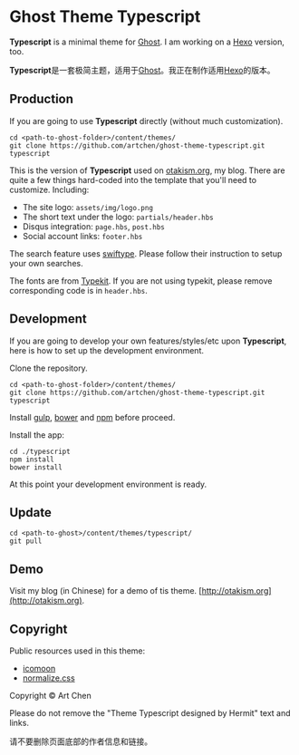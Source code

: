 # Ghost Theme Typescript

**Typescript** is a minimal theme for [Ghost](http://ghost.org). I am working on a [Hexo](https://hexo.io/) version, too.

**Typescript**是一套极简主题，适用于[Ghost](http://ghost.org)。我正在制作适用[Hexo](https://hexo.io/)的版本。

## Production

If you are going to use **Typescript** directly (without much customization).

```
cd <path-to-ghost-folder>/content/themes/
git clone https://github.com/artchen/ghost-theme-typescript.git typescript
```

This is the version of **Typescript** used on [otakism.org](http://otakism.org), my blog. There are quite a few things hard-coded into the template that you'll need to customize. Including:

* The site logo: `assets/img/logo.png`
* The short text under the logo: `partials/header.hbs`
* Disqus integration: `page.hbs`, `post.hbs`
* Social account links: `footer.hbs`

The search feature uses [swiftype](https://swiftype.com/). Please follow their instruction to setup your own searches.

The fonts are from [Typekit](https://typekit.com/). If you are not using typekit, please remove corresponding code is in `header.hbs`.


## Development

If you are going to develop your own features/styles/etc upon **Typescript**, here is how to set up the development environment.

Clone the repository.

```
cd <path-to-ghost-folder>/content/themes/
git clone https://github.com/artchen/ghost-theme-typescript.git typescript
```

Install [gulp](http://gulpjs.com/), [bower](http://bower.io/) and [npm](https://www.npmjs.com/) before proceed.

Install the app:

```
cd ./typescript
npm install
bower install
```

At this point your development environment is ready.

## Update

```
cd <path-to-ghost>/content/themes/typescript/
git pull
```

## Demo

Visit my blog (in Chinese) for a demo of tis theme. [http://otakism.org](http://otakism.org).

## Copyright

Public resources used in this theme:

* [icomoon](https://icomoon.io/)
* [normalize.css](https://necolas.github.io/normalize.css/)

Copyright © Art Chen

Please do not remove the "Theme Typescript designed by Hermit" text and links.

请不要删除页面底部的作者信息和链接。






